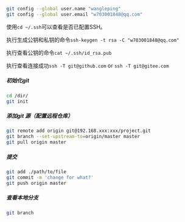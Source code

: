 

```bash
git config --global user.name "wangleping"
git config --global user.email "w703001848@qq.com"
```

使用`cd ~/.ssh`可以查看是否已配置SSH。

执行生成公钥和私钥的命令`ssh-keygen -t rsa -C "w703001848@qq.com"` 

执行查看公钥的命令`cat ~/.ssh/id_rsa.pub` 

执行查看连接成功`ssh -T git@github.com` or `ssh -T git@gitee.com `

##### 初始化git

```bash
cd /dir/
git init
```

##### 添加git 源（配置远程仓库）

```bash
git remote add origin git@192.168.xxx:xxx/project.git
git branch --set-upstream-to=origin/master master
git pull origin master
```

##### 提交

```bash
git add ./path/to/file
git commit -m 'change for what?'
git push origin master
```


##### 查看本地分支

```bash
git branch
```

